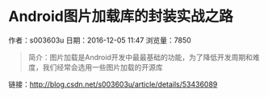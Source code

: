# Android图片加载库的封装实战之路
作者：s003603u
日期：2016-12-05 11:47
浏览量：7850
> 简介：图片加载是Android开发中最最基础的功能，为了降低开发周期和难度，我们经常会选用一些图片加载的开源库

 链接：http://blog.csdn.net/s003603u/article/details/53436089
